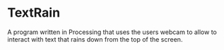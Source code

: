 # TextRain
A program written in Processing that uses the users webcam to allow to interact with text that rains down from the top of the screen.
